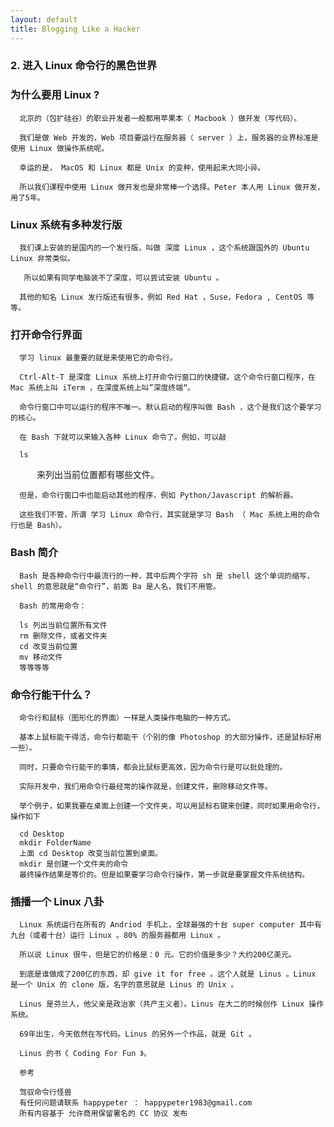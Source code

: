 ```yaml
---
layout: default
title: Blogging Like a Hacker
---
```




###   2. 进入 Linux 命令行的黑色世界

###  为什么要用 Linux ?

      北京的（包扩硅谷）的职业开发者一般都用苹果本（ Macbook ）做开发（写代码）。

      我们是做 Web 开发的，Web 项目要运行在服务器（ server ）上，服务器的业界标准是使用 Linux 做操作系统呢。

      幸运的是， MacOS 和 Linux 都是 Unix 的变种，使用起来大同小异。

      所以我们课程中使用 Linux 做开发也是非常棒一个选择。Peter 本人用 Linux 做开发，用了5年。

###  Linux 系统有多种发行版

      我们课上安装的是国内的一个发行版，叫做 深度 Linux ，这个系统跟国外的 Ubuntu Linux 非常类似。

       所以如果有同学电脑装不了深度，可以尝试安装 Ubuntu 。

      其他的知名 Linux 发行版还有很多，例如 Red Hat ，Suse，Fedora , CentOS 等等。

###  打开命令行界面

      学习 linux 最重要的就是来使用它的命令行。

      Ctrl-Alt-T 是深度 Linux 系统上打开命令行窗口的快捷键。这个命令行窗口程序，在 Mac 系统上叫 iTerm ，在深度系统上叫”深度终端“。

      命令行窗口中可以运行的程序不唯一。默认启动的程序叫做 Bash ，这个是我们这个要学习的核心。

      在 Bash 下就可以来输入各种 Linux 命令了。例如，可以敲

      ls
　　　来列出当前位置都有哪些文件。

      但是，命令行窗口中也能启动其他的程序，例如 Python/Javascript 的解析器。

      这些我们不管，所谓 学习 Linux 命令行，其实就是学习 Bash （ Mac 系统上用的命令行也是 Bash）。

###  Bash 简介

      Bash 是各种命令行中最流行的一种，其中后两个字符 sh 是 shell 这个单词的缩写，shell 的意思就是“命令行”，前面 Ba 是人名，我们不用管。

      Bash 的常用命令：

      ls 列出当前位置所有文件
      rm 删除文件，或者文件夹
      cd 改变当前位置
      mv 移动文件
      等等等等

###  命令行能干什么？

      命令行和鼠标（图形化的界面）一样是人类操作电脑的一种方式。

      基本上鼠标能干得活，命令行都能干（个别的像 Photoshop 的大部分操作，还是鼠标好用一些）。

      同时，只要命令行能干的事情，都会比鼠标更高效，因为命令行是可以批处理的。

      实际开发中，我们用命令行最经常的操作就是，创建文件，删除移动文件等。

      举个例子，如果我要在桌面上创建一个文件夹，可以用鼠标右键来创建，同时如果用命令行，操作如下

      cd Desktop
      mkdir FolderName
      上面 cd Desktop 改变当前位置到桌面。
      mkdir 是创建一个文件夹的命令
      最终操作结果是等价的。但是如果要学习命令行操作，第一步就是要掌握文件系统结构。

###  插播一个 Linux 八卦

      Linux 系统运行在所有的 Andriod 手机上，全球最强的十台 super computer 其中有九台（或者十台）运行 Linux 。80% 的服务器都用 Linux 。

      所以说 Linux 很牛，但是它的价格是：0 元。它的价值是多少？大约200亿美元。

      到底是谁做成了200亿的东西，却 give it for free 。这个人就是 Linus 。Linux 是一个 Unix 的 clone 版，名字的意思就是 Linus 的 Unix 。

      Linus 是芬兰人，他父亲是政治家（共产主义者）。Linus 在大二的时候创作 Linux 操作系统。

      69年出生，今天依然在写代码。Linus 的另外一个作品，就是 Git 。

      Linus 的书《 Coding For Fun 》。

      参考

      驾驭命令行怪兽
      有任何问题请联系 happypeter ： happypeter1983@gmail.com
      所有内容基于 允许商用保留署名的 CC 协议 发布

